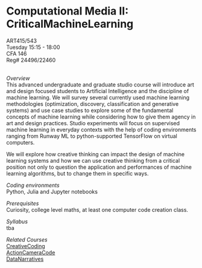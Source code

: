 # Computational Media II: CriticalMachineLearning

ART415/543
<br>
Tuesday 15:15 - 18:00
<br>
CFA 146
<br>
Reg# 24496/22460
<br><br>

<i>Overview </i> <br>
This advanced undergraduate and graduate studio course will introduce art and design focused students to Artificial Intelligence and the discipline of machine learning. We will survey several currently used machine learning methodologies (optimization, discovery, classification and generative systems) and use case studies to explore some of the fundamental concepts of machine learning while considering how to give them agency in art and design practices. Studio experiments will focus on supervised machine learning in everyday contexts with the help of coding environments ranging from Runway ML to python-supported TensorFlow on virtual computers.

We will explore how creative thinking can impact the design of machine learning systems and how we can use creative thinking from a critical position not only to question the application and performances of machine learning algorithms, but to change them in specific ways.

<i>Coding environments</i>
<br>
Python, Julia and Jupyter notebooks


<i>Prerequisites</i>
<br>
Curiosity, college level maths, at least one computer code creation class.


<i>Syllabus</i>
<br>
tba

<i>Related Courses</i>
<br>
[CreativeCoding](https://github.com/realtechsupport/CreativeCoding)<br>
[ActionCameraCode](https://github.com/realtechsupport/ActionCameraCode)<br> 
[DataNarratives](https://github.com/realtechsupport/DataNarratives)
